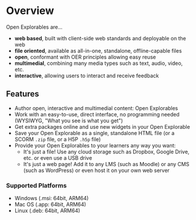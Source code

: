 # Overview
Open Explorables are...
- **web based**, built with client-side web standards and deployable on the web
- **file oriented**, available as all-in-one, standalone, offline-capable files
- **open**, conformant with OER principles allowing easy reuse
- **multimedial**, combining many media types such as text, audio, video, etc.
- **interactive**, allowing users to interact and receive feedback

## Features
- Author open, interactive and multimedial content: Open Explorables
- Work with an easy-to-use, direct interface, no programming needed (WYSIWYG, "What you see is what you get")
- Get extra packages online and use new widgets in your Open Explorable
- Save your Open Explorable as a single, standalone HTML file (or a SCORM `.zip` file, or a H5P `.h5p` file)
- Provide your Open Explorables to your learners any way you want:
  - It's just a file! Use any cloud storage such as Dropbox, Google Drive, etc. or even use a USB drive
  - It's just a web page! Add it to any LMS (such as Moodle) or any CMS (such as WordPress) or even host it on your own web server

### Supported Platforms
- Windows (.msi: 64bit, ARM64)
- Mac OS (.app: 64bit, ARM64)
- Linux (.deb: 64bit, ARM64)
